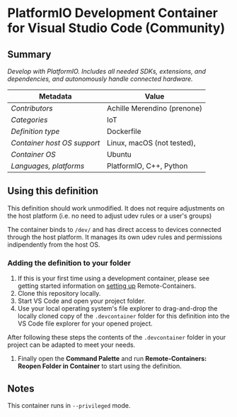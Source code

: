 # **PlatformIO Development Container** for Visual Studio Code (Community)

## Summary

*Develop with PlatformIO. Includes all needed SDKs, extensions, and dependencies, and autonomously handle connected hardware.*

| Metadata                    | Value                       |
| --------------------------- | --------------------------- |
| *Contributors*              | Achille Merendino (prenone) |
| *Categories*                | IoT                         |
| *Definition type*           | Dockerfile                  |
| *Container host OS support* | Linux, macOS (not tested),  |
| *Container OS*              | Ubuntu                      |
| *Languages, platforms*      | PlatformIO, C++, Python     |

## Using this definition

This definition should work unmodified. It does not require adjustments on the host platform (i.e. no need to adjust udev rules or a user's groups)

The container binds to `/dev/` and has direct access to devices connected through the host platform. It manages its own udev rules and permissions indipendently from the host OS.

### Adding the definition to your folder

1. If this is your first time using a development container, please see getting started information on [setting up](https://aka.ms/vscode-remote/containers/getting-started) Remote-Containers.
2. Clone this repository locally.
3. Start VS Code and open your project folder.
4. Use your local operating system's file explorer to drag-and-drop the locally cloned copy of the `.devcontainer` folder for this definition into the VS Code file explorer for your opened project.

After following these steps the contents of the `.devcontainer` folder in your project can be adapted to meet your needs.

1. Finally open the **Command Palette** and run **Remote-Containers: Reopen Folder in Container** to start using the definition.

## Notes

This container runs in `--privileged` mode.
